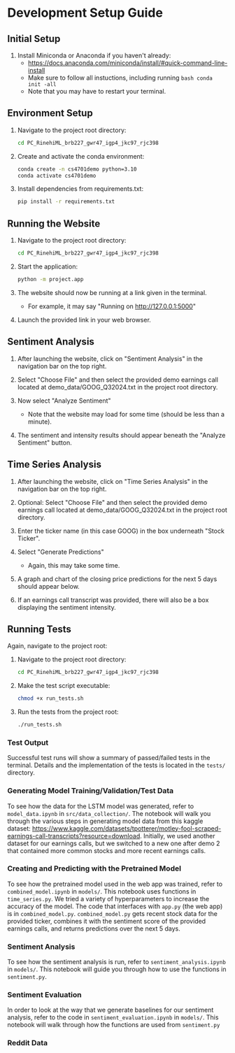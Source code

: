 # Development Setup Guide

## Initial Setup

1. Install Miniconda or Anaconda if you haven't already:
   - https://docs.anaconda.com/miniconda/install/#quick-command-line-install
   - Make sure to follow all instuctions, including running `bash conda init -all`
   - Note that you may have to restart your terminal.

## Environment Setup

1. Navigate to the project root directory:

   ```bash
   cd PC_RinehiML_brb227_gwr47_igp4_jkc97_rjc398
   ```

2. Create and activate the conda environment:

   ```bash
   conda create -n cs4701demo python=3.10
   conda activate cs4701demo
   ```

3. Install dependencies from requirements.txt:
   ```bash
   pip install -r requirements.txt
   ```

## Running the Website

1. Navigate to the project root directory:

   ```bash
   cd PC_RinehiML_brb227_gwr47_igp4_jkc97_rjc398
   ```

2. Start the application:

   ```bash
   python -m project.app
   ```

3. The website should now be running at a link given in the terminal.

   - For example, it may say "Running on http://127.0.0.1:5000"

4. Launch the provided link in your web browser.

## Sentiment Analysis

1. After launching the website, click on "Sentiment Analysis" in the navigation bar on the top right.

2. Select "Choose File" and then select the provided demo earnings call located at demo_data/GOOG_Q32024.txt in the project root directory.

3. Now select "Analyze Sentiment"

   - Note that the website may load for some time (should be less than a minute).

4. The sentiment and intensity results should appear beneath the "Analyze Sentiment" button.

## Time Series Analysis

1. After launching the website, click on "Time Series Analysis" in the navigation bar on the top right.

2. Optional: Select "Choose File" and then select the provided demo earnings call located at demo_data/GOOG_Q32024.txt in the project root directory.

3. Enter the ticker name (in this case GOOG) in the box underneath "Stock Ticker".

4. Select "Generate Predictions"

   - Again, this may take some time.

5. A graph and chart of the closing price predictions for the next 5 days should appear below.

6. If an earnings call transcript was provided, there will also be a box displaying the sentiment intensity.

## Running Tests

Again, navigate to the project root:

1. Navigate to the project root directory:

   ```bash
   cd PC_RinehiML_brb227_gwr47_igp4_jkc97_rjc398
   ```

2. Make the test script executable:

   ```bash
   chmod +x run_tests.sh
   ```

3. Run the tests from the project root:
   ```bash
   ./run_tests.sh
   ```

### Test Output

Successful test runs will show a summary of passed/failed tests in the terminal. Details and the implementation of the tests is located in the `tests/` directory.


### Generating Model Training/Validation/Test Data

To see how the data for the LSTM model was generated, refer to `model_data.ipynb` in `src/data_collection/`. The notebook will walk you through the various steps in generating model data from this kaggle dataset: https://www.kaggle.com/datasets/tpotterer/motley-fool-scraped-earnings-call-transcripts?resource=download. Initially, we used another dataset for our earnings calls, but we switched to a new one after demo 2 that contained more common stocks and more recent earnings calls.

### Creating and Predicting with the Pretrained Model

To see how the pretrained model used in the web app was trained, refer to `combined_model.ipynb` in `models/`. This notebook uses functions in `time_series.py`. We tried a variety of hyperparameters to increase the accuracy of the model. The code that interfaces with `app.py` (the web app) is in `combined_model.py`. `combined_model.py` gets recent stock data for the provided ticker, combines it with the sentiment score of the provided earnings calls, and returns predictions over the next 5 days.

### Sentiment Analysis

To see how the sentiment analysis is run, refer to `sentiment_analysis.ipynb` in `models/`. This notebook will guide you through how to use the functions in `sentiment.py`.

### Sentiment Evaluation

In order to look at the way that we generate baselines for our sentiment analysis, refer to the code in `sentiment_evaluation.ipynb` in `models/`. This notebook will walk through how the functions are used from `sentiment.py`

### Reddit Data

